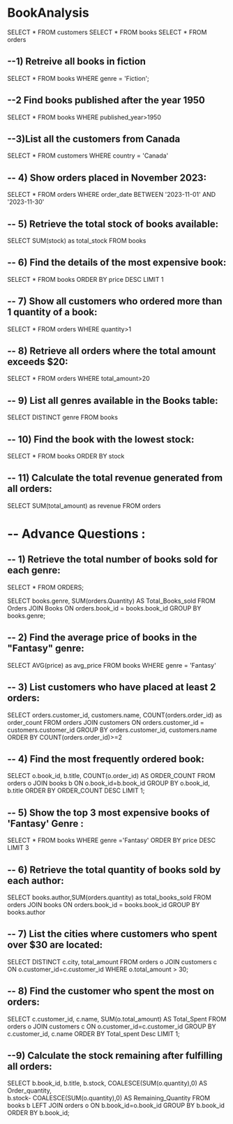# BookAnalysis




SELECT * FROM customers
SELECT * FROM books
SELECT * FROM orders

## --1) Retreive all books in fiction

SELECT * FROM books
WHERE genre = 'Fiction';

## --2 Find books published after the year 1950

SELECT * FROM books
WHERE published_year>1950

## --3)List all the customers from Canada

SELECT * FROM customers
WHERE country = 'Canada'

## -- 4) Show orders placed in November 2023:

SELECT * FROM orders
WHERE order_date BETWEEN '2023-11-01' AND '2023-11-30'

## -- 5) Retrieve the total stock of books available:

SELECT
SUM(stock) as total_stock
FROM books

## -- 6) Find the details of the most expensive book:

SELECT * FROM books
ORDER BY price DESC
LIMIT 1

## -- 7) Show all customers who ordered more than 1 quantity of a book:

SELECT * FROM orders
WHERE quantity>1

## -- 8) Retrieve all orders where the total amount exceeds $20:

SELECT * FROM orders
WHERE total_amount>20

## -- 9) List all genres available in the Books table:

SELECT DISTINCT genre FROM books


## -- 10) Find the book with the lowest stock:

SELECT * FROM books
ORDER BY stock

## -- 11) Calculate the total revenue generated from all orders:
SELECT SUM(total_amount) as revenue
FROM orders


# -- Advance Questions : 

## -- 1) Retrieve the total number of books sold for each genre:


SELECT * FROM ORDERS;

SELECT books.genre, SUM(orders.Quantity) AS Total_Books_sold
FROM Orders 
JOIN Books ON orders.book_id = books.book_id
GROUP BY books.genre;


## -- 2) Find the average price of books in the "Fantasy" genre:

SELECT AVG(price) as avg_price
FROM books
WHERE genre = 'Fantasy'

## -- 3) List customers who have placed at least 2 orders:
SELECT orders.customer_id, customers.name, COUNT(orders.order_id) as order_count
FROM orders
JOIN customers ON orders.customer_id = customers.customer_id
GROUP BY orders.customer_id, customers.name
ORDER BY COUNT(orders.order_id)>=2

## -- 4) Find the most frequently ordered book:
SELECT o.book_id, b.title, COUNT(o.order_id) AS ORDER_COUNT
FROM orders o
JOIN books b ON o.book_id=b.book_id
GROUP BY o.book_id, b.title
ORDER BY ORDER_COUNT DESC LIMIT 1;


## -- 5) Show the top 3 most expensive books of 'Fantasy' Genre :
SELECT * FROM books
WHERE genre ='Fantasy'
ORDER BY price DESC LIMIT 3


## -- 6) Retrieve the total quantity of books sold by each author:
SELECT books.author,SUM(orders.quantity) as total_books_sold
FROM orders
JOIN books ON orders.book_id = books.book_id
GROUP BY books.author


## -- 7) List the cities where customers who spent over $30 are located:

SELECT DISTINCT c.city, total_amount
FROM orders o
JOIN customers c ON o.customer_id=c.customer_id
WHERE o.total_amount > 30;


## -- 8) Find the customer who spent the most on orders:
SELECT c.customer_id, c.name, SUM(o.total_amount) AS Total_Spent
FROM orders o
JOIN customers c ON o.customer_id=c.customer_id
GROUP BY c.customer_id, c.name
ORDER BY Total_spent Desc LIMIT 1;


## --9) Calculate the stock remaining after fulfilling all orders:

SELECT b.book_id, b.title, b.stock, COALESCE(SUM(o.quantity),0) AS Order_quantity,  
	b.stock- COALESCE(SUM(o.quantity),0) AS Remaining_Quantity
FROM books b
LEFT JOIN orders o ON b.book_id=o.book_id
GROUP BY b.book_id ORDER BY b.book_id;




